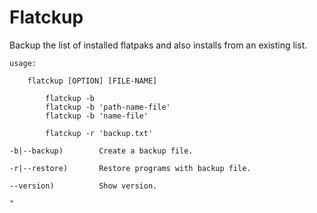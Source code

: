 # Flatckup
Backup the list of installed flatpaks and also installs from an existing list.

	usage:

		flatckup [OPTION] [FILE-NAME]

            flatckup -b
            flatckup -b 'path-name-file'
            flatckup -b 'name-file'

            flatckup -r 'backup.txt'

    -b|--backup)        Create a backup file.

    -r|--restore)       Restore programs with backup file.
    
    --version)          Show version.

    "
